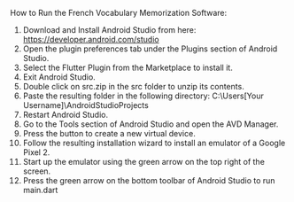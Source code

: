 How to Run the French Vocabulary Memorization Software:

1. Download and Install Android Studio from here: https://developer.android.com/studio
2. Open the plugin preferences tab under the Plugins section of Android Studio.
3. Select the Flutter Plugin from the Marketplace to install it.
4. Exit Android Studio.
5. Double click on src.zip in the src folder to unzip its contents.
6. Paste the resulting folder in the following directory: C:\Users\[Your Username]\AndroidStudioProjects
7. Restart Android Studio.
8. Go to the Tools section of Android Studio and open the AVD Manager.
9. Press the button to create a new virtual device.
10. Follow the resulting installation wizard to install an emulator of a Google Pixel 2.
11. Start up the emulator using the green arrow on the top right of the screen.
12. Press the green arrow on the bottom toolbar of Android Studio to run main.dart

